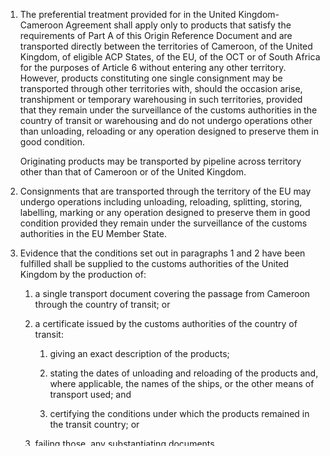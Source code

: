 1. The preferential treatment provided for in the United Kingdom-Cameroon Agreement shall apply only to products that satisfy the requirements of Part A of this Origin Reference Document and are transported directly between the territories of Cameroon, of the United Kingdom, of eligible ACP States, of the EU, of the OCT or of South Africa for the purposes of Article 6 without entering any other territory. However, products constituting one single consignment may be transported through other territories with, should the occasion arise, transhipment or temporary warehousing in such territories, provided that they remain under the surveillance of the customs authorities in the country of transit or warehousing and do not undergo operations other than unloading, reloading or any operation designed to preserve them in good condition.

    Originating products may be transported by pipeline across territory other than that of Cameroon or of the United Kingdom.

2. Consignments that are transported through the territory of the EU may undergo operations including unloading, reloading, splitting, storing, labelling, marking or any operation designed to preserve them in good condition provided they remain under the surveillance of the customs authorities in the EU Member State.

3. Evidence that the conditions set out in paragraphs 1 and 2 have been fulfilled shall be supplied to the customs authorities of the United Kingdom by the production of:

   1. a single transport document covering the passage from Cameroon through the country of transit; or

   2. a certificate issued by the customs authorities of the country of transit:

      1. giving an exact description of the products;

      2. stating the dates of unloading and reloading of the products and, where applicable, the names of the ships, or the other means of transport used; and

      3. certifying the conditions under which the products remained in the transit country; or

   3. failing those, any substantiating documents.

{{ Article 12 }}
